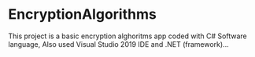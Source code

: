 # EncryptionAlgorithms
 This project is a basic encryption alghoritms app coded with C# Software language, Also used Visual Studio 2019 IDE and .NET (framework)...
